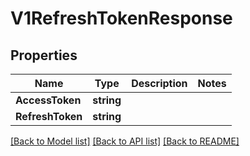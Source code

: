 # V1RefreshTokenResponse

## Properties

Name | Type | Description | Notes
------------ | ------------- | ------------- | -------------
**AccessToken** | **string** |  | 
**RefreshToken** | **string** |  | 

[[Back to Model list]](../README.md#documentation-for-models) [[Back to API list]](../README.md#documentation-for-api-endpoints) [[Back to README]](../README.md)



